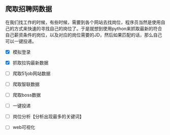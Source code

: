 ## 爬取招聘网数据

在我们找工作的时候，有些时候，需要到各个网站去找岗位，程序员当然是使用自己的方式来快速的寻找自己的岗位了。于是就想到使用python来抓取最新的符合自己薪资条件的岗位，以及对应的岗位需要的JD，然后如果匹配的话，那么自己可以一键投递。



- [x] 模拟登录

- [x] 抓取拉钩最新数据
- [ ] 爬取51job网站数据
- [ ] 爬取智联数据
- [ ] 爬取boss数据
- [ ] 一键投递
- [ ] 岗位分析【分析出现最多的关键词】
- [ ] web可视化





